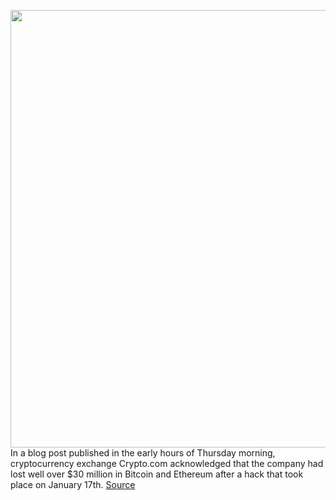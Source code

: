 <img src='https://cdn.vox-cdn.com/thumbor/c9Dvjz7HKMV97htfbB3Tk31L-aw=/0x0:2040x1360/1200x800/filters:focal(857x517:1183x843)/cdn.vox-cdn.com/uploads/chorus_image/image/70411560/acastro_bitcoin_2.0.jpg' width='700px' /><br/>
In a blog post published in the early hours of Thursday morning, cryptocurrency exchange Crypto.com acknowledged that the company had lost well over $30 million in Bitcoin and Ethereum after a hack that took place on January 17th.
<a href='https://www.theverge.com/2022/1/20/22892958/crypto-com-exchange-hack-bitcoin-ethereum-security'> Source <a/>